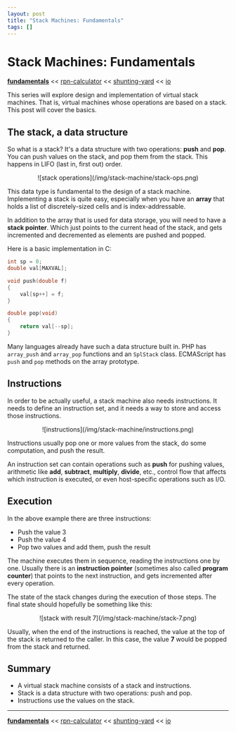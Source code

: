 ```yaml
---
layout: post
title: "Stack Machines: Fundamentals"
tags: []
---
```


# Stack Machines: Fundamentals

[**fundamentals**](/2013/08/28/stack-machines-fundamentals.html) <<
[rpn-calculator](/2013/12/02/stack-machines-rpn.html) <<
[shunting-yard](/2013/12/03/stack-machines-shunting-yard.html) <<
[io](/2013/12/03/stack-machines-io.html)

This series will explore design and implementation of virtual stack machines.
That is, virtual machines whose operations are based on a stack. This post
will cover the basics.

## The stack, a data structure

So what is a stack? It's a data structure with two operations: **push** and
**pop**. You can push values on the stack, and pop them from the stack. This
happens in LIFO (last in, first out) order.

<center>
    ![stack operations](/img/stack-machine/stack-ops.png)
</center>

This data type is fundamental to the design of a stack machine. Implementing a
stack is quite easy, especially when you have an **array** that holds a list
of discretely-sized cells and is index-addressable.

In addition to the array that is used for data storage, you will need to have
a **stack pointer**. Which just points to the current head of the stack, and
gets incremented and decremented as elements are pushed and popped.

Here is a basic implementation in C:

~~~c
int sp = 0;
double val[MAXVAL];

void push(double f)
{
    val[sp++] = f;
}

double pop(void)
{
    return val[--sp];
}
~~~

Many languages already have such a data structure built in. PHP has
`array_push` and `array_pop` functions and an `SplStack` class. ECMAScript has
`push` and `pop` methods on the array prototype.

## Instructions

In order to be actually useful, a stack machine also needs instructions. It
needs to define an instruction set, and it needs a way to store and access
those instructions.

<center>
    ![instructions](/img/stack-machine/instructions.png)
</center>

Instructions usually pop one or more values from the stack, do some
computation, and push the result.

An instruction set can contain operations such as **push** for pushing values,
arithmetic like **add**, **subtract**, **multiply**, **divide**, etc., control
flow that affects which instruction is executed, or even host-specific
operations such as I/O.

## Execution

In the above example there are three instructions:

* Push the value 3
* Push the value 4
* Pop two values and add them, push the result

The machine executes them in sequence, reading the instructions one by one.
Usually there is an **instruction pointer** (sometimes also called **program
counter**) that points to the next instruction, and gets incremented after
every operation.

The state of the stack changes during the execution of those steps. The final
state should hopefully be something like this:

<center>
    ![stack with result 7](/img/stack-machine/stack-7.png)
</center>

Usually, when the end of the instructions is reached, the value at the top of
the stack is returned to the caller. In this case, the value **7** would be
popped from the stack and returned.

## Summary

* A virtual stack machine consists of a stack and instructions.
* Stack is a data structure with two operations: push and pop.
* Instructions use the values on the stack.

---

[**fundamentals**](/2013/08/28/stack-machines-fundamentals.html) <<
[rpn-calculator](/2013/12/02/stack-machines-rpn.html) <<
[shunting-yard](/2013/12/03/stack-machines-shunting-yard.html) <<
[io](/2013/12/03/stack-machines-io.html)

